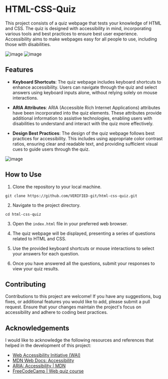 # HTML-CSS-Quiz

This project consists of a quiz webpage that tests your knowledge of HTML and CSS. The quiz is designed with accessibility in mind, incorporating various tools and best practices to ensure best user experience. Accessibility aims to make webpages easy for all people to use, including those with disabilities.

![image](https://github.com/VERIFIED-git/HTML-CSS-Quiz/assets/123449884/a0901e4a-4fa4-4670-89c2-98492dd07ad2)
![image](https://github.com/VERIFIED-git/HTML-CSS-Quiz/assets/123449884/ceab6102-f98c-45fd-b93a-9d57de5ed5c9)

## Features

- **Keyboard Shortcuts**: The quiz webpage includes keyboard shortcuts to enhance accessibility. Users can navigate through the quiz and select answers using keyboard inputs alone, without relying solely on mouse interactions.

- **ARIA Attributes**: ARIA (Accessible Rich Internet Applications) attributes have been incorporated into the quiz elements. These attributes provide additional information to assistive technologies, enabling users with disabilities to understand and interact with the quiz more effectively.

- **Design Best Practices**: The design of the quiz webpage follows best practices for accessibility. This includes using appropriate color contrast ratios, ensuring clear and readable text, and providing sufficient visual cues to guide users through the quiz.

![image](https://github.com/VERIFIED-git/HTML-CSS-Quiz/assets/123449884/31bad85e-b6d0-4e00-ae31-a22167c87d6f)


## How to Use

1. Clone the repository to your local machine.
```
git clone https://github.com/VERIFIED-git/html-css-quiz.git
```

2. Navigate to the project directory.
```
cd html-css-quiz
```

3. Open the `index.html` file in your preferred web browser.

4. The quiz webpage will be displayed, presenting a series of questions related to HTML and CSS.

5. Use the provided keyboard shortcuts or mouse interactions to select your answers for each question.

6. Once you have answered all the questions, submit your responses to view your quiz results.

## Contributing

Contributions to this project are welcome! If you have any suggestions, bug fixes, or additional features you would like to add, please submit a pull request. Ensure that your changes maintain the project's focus on accessibility and adhere to coding best practices.


## Acknowledgements

I would like to acknowledge the following resources and references that helped in the development of this project:

- [Web Accessibility Initiative (WAI)](https://www.w3.org/WAI/)
- [MDN Web Docs: Accessibility](https://developer.mozilla.org/en-US/docs/Web/Accessibility)
- [ARIA: Accessibility | MDN](https://developer.mozilla.org/en-US/docs/Web/Accessibility/ARIA)
- [FreeCodeCamp | Web quiz course](https://www.freecodecamp.org/learn/2022/responsive-web-design/#learn-accessibility-by-building-a-quiz)


